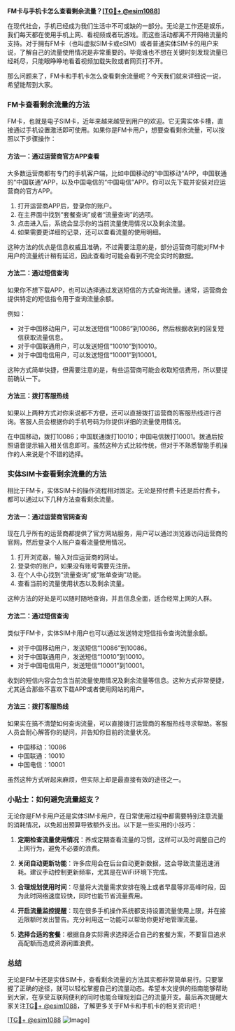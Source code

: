 **FM卡与手机卡怎么查看剩余流量？[[TG💪+ @esim1088](https://t.me/s/esim1088)]**

在现代社会，手机已经成为我们生活中不可或缺的一部分。无论是工作还是娱乐，我们每天都在使用手机上网、看视频或者玩游戏。而这些活动都离不开网络流量的支持。对于拥有FM卡（也叫虚拟SIM卡或eSIM）或者普通实体SIM卡的用户来说，了解自己的流量使用情况是非常重要的。毕竟谁也不想在关键时刻发现流量已经耗尽，只能眼睁睁地看着视频加载失败或者网页打不开。

那么问题来了，FM卡和手机卡怎么查看剩余流量呢？今天我们就来详细说一说，希望能帮到大家。

### FM卡查看剩余流量的方法

FM卡，也就是电子SIM卡，近年来越来越受到用户的欢迎。它无需实体卡槽，直接通过手机设置激活即可使用。如果你是FM卡用户，想要查看剩余流量，可以按照以下步骤操作：

#### 方法一：通过运营商官方APP查看
大多数运营商都有专门的手机客户端，比如中国移动的“中国移动”APP，中国联通的“中国联通”APP，以及中国电信的“中国电信”APP。你可以先下载并安装对应运营商的官方APP。

1. 打开运营商APP后，登录你的账户。
2. 在主界面中找到“套餐查询”或者“流量查询”的选项。
3. 点击进入后，系统会显示你的当前流量使用情况以及剩余流量。
4. 如果需要更详细的记录，还可以查看流量的使用明细。

这种方法的优点是信息权威且准确，不过需要注意的是，部分运营商可能对FM卡用户的流量统计稍有延迟，因此查看时可能会看到不完全实时的数据。

#### 方法二：通过短信查询
如果你不想下载APP，也可以选择通过发送短信的方式查询流量。通常，运营商会提供特定的短信指令用于查询流量余额。

例如：
- 对于中国移动用户，可以发送短信“10086”到10086，然后根据收到的回复短信获取流量信息。
- 对于中国联通用户，可以发送短信“10010”到10010。
- 对于中国电信用户，可以发送短信“10001”到10001。

这种方式简单快捷，但需要注意的是，有些运营商可能会收取短信费用，所以要提前确认一下。

#### 方法三：拨打客服热线
如果以上两种方式对你来说都不方便，还可以直接拨打运营商的客服热线进行咨询。客服人员会根据你的手机号码为你提供详细的流量使用情况。

在中国移动，拨打10086；中国联通拨打10010；中国电信拨打10001。拨通后按照语音提示输入相关信息即可。虽然这种方式比较传统，但对于不熟悉智能手机操作的人来说是个不错的选择。

### 实体SIM卡查看剩余流量的方法

相比于FM卡，实体SIM卡的操作流程相对固定。无论是预付费卡还是后付费卡，都可以通过以下几种方法查看剩余流量。

#### 方法一：通过运营商官网查询
现在几乎所有的运营商都提供了官方网站服务，用户可以通过浏览器访问运营商的官网，然后登录个人账户查看流量使用情况。

1. 打开浏览器，输入对应运营商的网址。
2. 登录你的账户，如果没有账号需要先注册。
3. 在个人中心找到“流量查询”或“账单查询”功能。
4. 查看当前的流量使用状态以及剩余流量。

这种方法的好处是可以随时随地查询，并且信息全面，适合经常上网的人群。

#### 方法二：通过短信查询
类似于FM卡，实体SIM卡用户也可以通过发送特定短信指令查询流量余额。

- 对于中国移动用户，发送短信“10086”到10086。
- 对于中国联通用户，发送短信“10010”到10010。
- 对于中国电信用户，发送短信“10001”到10001。

收到的短信内容会包含当前流量使用情况及剩余流量等信息。这种方式非常便捷，尤其适合那些不喜欢下载APP或者使用网站的用户。

#### 方法三：拨打客服热线
如果实在搞不清楚如何查询流量，可以直接拨打运营商的客服热线寻求帮助。客服人员会耐心解答你的疑问，并告知你目前的流量状况。

- 中国移动：10086
- 中国联通：10010
- 中国电信：10001

虽然这种方式听起来麻烦，但实际上却是最直接有效的途径之一。

### 小贴士：如何避免流量超支？

无论你是FM卡用户还是实体SIM卡用户，在日常使用过程中都需要特别注意流量的消耗情况，以免超出预算导致额外支出。以下是一些实用的小技巧：

1. **定期检查流量使用情况**：养成定期查看流量的习惯，这样可以及时调整自己的上网行为，避免不必要的浪费。
   
2. **关闭自动更新功能**：许多应用会在后台自动更新数据，这会导致流量迅速消耗。建议手动控制更新频率，尤其是在WiFi环境下完成。

3. **合理规划使用时间**：尽量将大流量需求安排在晚上或者早晨等非高峰时段，因为此时网络速度较快，同时也能节省流量费用。

4. **开启流量监控提醒**：现在很多手机操作系统都支持设置流量使用上限，并在接近限额时发出警告。充分利用这一功能可以帮助你更好地管理流量。

5. **选择合适的套餐**：根据自身实际需求选择适合自己的套餐方案，不要盲目追求高配额而造成资源闲置浪费。

### 总结

无论是FM卡还是实体SIM卡，查看剩余流量的方法其实都非常简单易行。只要掌握了正确的途径，就可以轻松掌握自己的流量动态。希望本文提供的指南能够帮助到大家，在享受互联网便利的同时也能合理规划自己的流量开支。最后再次提醒大家关注[TG💪+ @esim1088](https://t.me/s/esim1088)，了解更多关于FM卡和手机卡的相关资讯吧！

[[TG💪+ @esim1088](https://t.me/s/esim1088) ![Image](https://i.postimg.cc/4NQfJmqS/Snipaste-2025-05-13-00-14-12.png)]